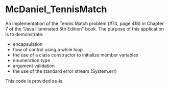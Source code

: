# McDaniel_TennisMatch
An implementation of the Tennis Match problem (#74, page 418) in Chapter 7 of the "Java Illuminated 5th Edition" book. 
The purpose of this application is to demonstrate:

* encapsulation
* flow of control using a while loop
* the use of a class constructor to initialize member variables
* enumeration type
* argument validation
* the use of the standard error stream (System.err)

This code is provided as-is.
